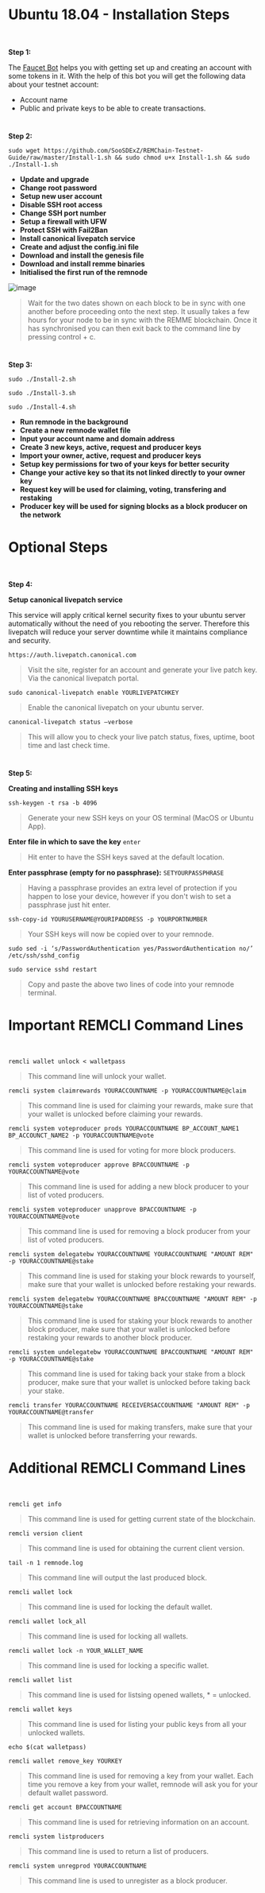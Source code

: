 #
# **Ubuntu 18.04 - Installation Steps**
<br>

__Step 1:__

The [Faucet Bot](https://t.me/RemmeProtocolTestnetFaucetBot) helps you with getting set up and creating an account with some tokens in it. With the help of this bot you will get the following data about your testnet account:

* Account name
* Public and private keys to be able to create transactions.

#

__Step 2:__

```
sudo wget https://github.com/SooSDExZ/REMChain-Testnet-Guide/raw/master/Install-1.sh && sudo chmod u+x Install-1.sh && sudo ./Install-1.sh
```

* **Update and upgrade**
* **Change root password**
* **Setup new user account**
* **Disable SSH root access**
* **Change SSH port number**
* **Setup a firewall with UFW**
* **Protect SSH with Fail2Ban**
* **Install canonical livepatch service**
* **Create and adjust the config.ini file**
* **Download and install the genesis file**
* **Download and install remme binaries**
* **Initialised the first run of the remnode**

![image](https://i.imgur.com/omiCyUr.png)

> Wait for the two dates shown on each block to be in sync with one another before proceeding onto the next step. It usually takes a few hours for your node to be in sync with the REMME blockchain. Once it has synchronised you can then exit back to the command line by pressing control + c.

#

__Step 3:__

```
sudo ./Install-2.sh
```
```
sudo ./Install-3.sh
```
```
sudo ./Install-4.sh
```

* **Run remnode in the background**
* **Create a new remnode wallet file**
* **Input your account name and domain address**
* **Create 3 new keys, active, request and producer keys**
* **Import your owner, active, request and producer keys**
* **Setup key permissions for two of your keys for better security**
* **Change your active key so that its not linked directly to your owner key**
* **Request key will be used for claiming, voting, transfering and restaking**
* **Producer key will be used for signing blocks as a block producer on the network**

#
# Optional Steps
<br>

__Step 4:__

**Setup canonical livepatch service**

This service will apply critical kernel security fixes to your ubuntu server automatically without the need of you rebooting the server. Therefore this livepatch will reduce your server downtime while it maintains compliance and security.

```
https://auth.livepatch.canonical.com
```

> Visit the site, register for an account and generate your live patch key. Via the canonical livepatch portal.

```
sudo canonical-livepatch enable YOURLIVEPATCHKEY
```

> Enable the canonical livepatch on your ubuntu server.

```
canonical-livepatch status —verbose
```

> This will allow you to check your live patch status, fixes, uptime, boot time and last check time. 

#

__Step 5:__

**Creating and installing SSH keys**

```
ssh-keygen -t rsa -b 4096
```

> Generate your new SSH keys on your OS terminal (MacOS or Ubuntu App).

**Enter file in which to save the key** `enter`

> Hit enter to have the SSH keys saved at the default location.

**Enter passphrase (empty for no passphrase):** `SETYOURPASSPHRASE`

> Having a passphrase provides an extra level of protection if you happen to lose your device, however if you don't wish to set a passphrase just hit enter.

```
ssh-copy-id YOURUSERNAME@YOURIPADDRESS -p YOURPORTNUMBER
```

> Your SSH keys will now be copied over to your remnode.

```
sudo sed -i ‘s/PasswordAuthentication yes/PasswordAuthentication no/’ /etc/ssh/sshd_config
```

```
sudo service sshd restart
```

> Copy and paste the above two lines of code into your remnode terminal.

#
# Important REMCLI Command Lines
<br>

```
remcli wallet unlock < walletpass
```

> This command line will unlock your wallet.

```
remcli system claimrewards YOURACCOUNTNAME -p YOURACCOUNTNAME@claim
```

> This command line is used for claiming your rewards, make sure that your wallet is unlocked before claiming your rewards.

```
remcli system voteproducer prods YOURACCOUNTNAME BP_ACCOUNT_NAME1 BP_ACCOUNCT_NAME2 -p YOURACCOUNTNAME@vote
```

> This command line is used for voting for more block producers.

```
remcli system voteproducer approve BPACCOUNTNAME -p YOURACCOUNTNAME@vote
```

> This command line is used for adding a new block producer to your list of voted producers.

```
remcli system voteproducer unapprove BPACCOUNTNAME -p YOURACCOUNTNAME@vote
```

> This command line is used for removing a block producer from your list of voted producers.

```
remcli system delegatebw YOURACCOUNTNAME YOURACCOUNTNAME "AMOUNT REM" -p YOURACCOUNTNAME@stake
```

> This command line is used for staking your block rewards to yourself, make sure that your wallet is unlocked before restaking your rewards.

```
remcli system delegatebw YOURACCOUNTNAME BPACCOUNTNAME "AMOUNT REM" -p YOURACCOUNTNAME@stake
```

> This command line is used for staking your block rewards to another block producer, make sure that your wallet is unlocked before restaking your rewards to another block producer.

```
remcli system undelegatebw YOURACCOUNTNAME BPACCOUNTNAME "AMOUNT REM" -p YOURACCOUNTNAME@stake
```

> This command line is used for taking back your stake from a block producer, make sure that your wallet is unlocked before taking back your stake.

```
remcli transfer YOURACCOUNTNAME RECEIVERSACCOUNTNAME "AMOUNT REM" -p YOURACCOUNTNAME@transfer
```

> This command line is used for making transfers, make sure that your wallet is unlocked before transferring your rewards.

#
# Additional REMCLI Command Lines
<br>

```
remcli get info
```

> This command line is used for getting current state of the blockchain.

```
remcli version client
```

> This command line is used for obtaining the current client version.

```
tail -n 1 remnode.log
```

> This command line will output the last produced block.

```
remcli wallet lock
```

> This command line is used for locking the default wallet.

```
remcli wallet lock_all
```

> This command line is used for locking all wallets.

```
remcli wallet lock -n YOUR_WALLET_NAME
```

> This command line is used for locking a specific wallet.

```
remcli wallet list
```

> This command line is used for listsing opened wallets, * = unlocked.

```
remcli wallet keys
```

> This command line is used for listing your public keys from all your unlocked wallets.

```
echo $(cat walletpass)
```

```
remcli wallet remove_key YOURKEY
```

> This command line is used for removing a key from your wallet. Each time you remove a key from your wallet, remnode will ask you for your default wallet password.

```
remcli get account BPACCOUNTNAME
```

> This command line is used for retrieving information on an account.

```
remcli system listproducers
```

> This command line is used to return a list of producers.

```
remcli system unregprod YOURACCOUNTNAME
```

> This command line is used to unregister as a block producer.
